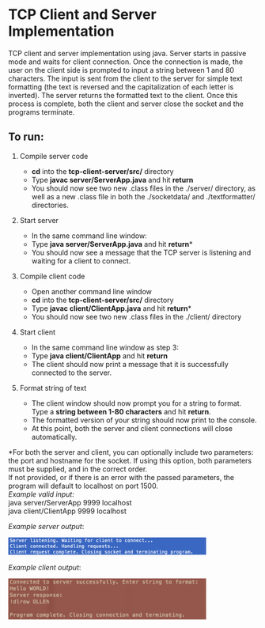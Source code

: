 # TCP Client and Server Implementation    
TCP client and server implementation using java. Server starts in passive mode and waits for client connection. Once the connection is made, the user on the client side is prompted to input a string between 1 and 80 characters. The input is sent from the client to the server for simple text formatting (the text is reversed and the capitalization of each letter is inverted). The server returns the formatted text to the client. Once this process is complete, both the client and server close the socket and the programs terminate.

## To run:  

1) Compile server code
   - **cd** into the **tcp-client-server/src/** directory  
   - Type **javac server/ServerApp.java** and hit **return**
   - You should now see two new .class files in the ./server/ directory, as well as a new .class file in both the ./socketdata/ and ./textformatter/ directories.
   
2) Start server
   - In the same command line window:
   - Type **java server/ServerApp.java** and hit **return***  
   - You should now see a message that the TCP server is listening and waiting for a client to connect.
   
3) Compile client code
   - Open another command line window
   - **cd** into the **tcp-client-server/src/** directory  
   - Type **javac client/ClientApp.java** and hit **return***  
   - You should now see two new .class files in the ./client/ directory
   
4) Start client
   - In the same command line window as step 3:
   - Type **java client/ClientApp** and hit **return**   
   - The client should now print a message that it is successfully connected to the server.
   
5) Format string of text
   - The client window should now prompt you for a string to format. Type a **string between 1-80 characters** and hit **return**.
   - The formatted version of your string should now print to the console.
   - At this point, both the server and client connections will close automatically. 

*For both the server and client, you can optionally include two parameters: the port and hostname for the socket. If using this option, both parameters must be supplied, and in the correct order.    
If not provided, or if there is an error with the passed parameters, the program will default to localhost on port 1500.   
*Example valid input:*   
java server/ServerApp 9999 localhost   
java client/ClientApp 9999 localhost   


*Example server output*:  
   
<img alt="server terminal window screenshot" src="https://github.com/stefamy/tcp-client-server/blob/master/server-screenshot.png" width="400">
   
*Example client output*:  
   
<img alt="client terminal window screenshot" src="https://github.com/stefamy/tcp-client-server/blob/master/client-screenshot.png" width="400">
   

